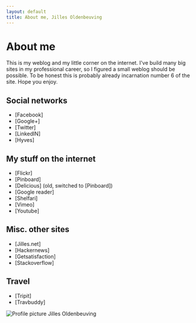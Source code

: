```yaml
---
layout: default
title: About me, Jilles Oldenbeuving
---
```


About me
========
This is my weblog and my little corner on the internet. I've build many big sites in my professional career, so I figured a small weblog should be possible. To be honest this is probably already incarnation number 6 of the site. Hope you enjoy.

Social networks
---------------
 * [Facebook]
 * [Google+]
 * [Twitter]
 * [LinkedIN]
 * [Hyves]

My stuff on the internet
------------------------
 * [Flickr]
 * [Pinboard]
 * [Delicious]
    (old, switched to [Pinboard])
 * [Google reader]
 * [Shelfari]
 * [Vimeo]
 * [Youtube]

Misc. other sites
-----------------
 * [Jilles.net]
 * [Hackernews]
 * [Getsatisfaction]
 * [Stackoverflow]

Travel
------
 * [Tripit]
 * [Travbuddy]

![Profile picture Jilles Oldenbeuving][profile1]

[profile1]: {{site.baseurl}}/photos/misc/profile_picture_jilles_oldenbeuving.jpg
